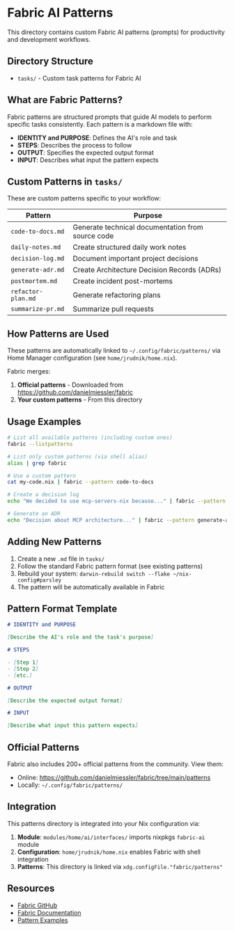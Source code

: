 # Fabric AI Patterns

This directory contains custom Fabric AI patterns (prompts) for productivity and development workflows.

## Directory Structure

- `tasks/` - Custom task patterns for Fabric AI

## What are Fabric Patterns?

Fabric patterns are structured prompts that guide AI models to perform specific tasks consistently. Each pattern is a markdown file with:

- **IDENTITY and PURPOSE**: Defines the AI's role and task
- **STEPS**: Describes the process to follow
- **OUTPUT**: Specifies the expected output format
- **INPUT**: Describes what input the pattern expects

## Custom Patterns in `tasks/`

These are custom patterns specific to your workflow:

| Pattern | Purpose |
|---------|---------|
| `code-to-docs.md` | Generate technical documentation from source code |
| `daily-notes.md` | Create structured daily work notes |
| `decision-log.md` | Document important project decisions |
| `generate-adr.md` | Create Architecture Decision Records (ADRs) |
| `postmortem.md` | Create incident post-mortems |
| `refactor-plan.md` | Generate refactoring plans |
| `summarize-pr.md` | Summarize pull requests |

## How Patterns are Used

These patterns are automatically linked to `~/.config/fabric/patterns/` via Home Manager configuration (see `home/jrudnik/home.nix`).

Fabric merges:
1. **Official patterns** - Downloaded from https://github.com/danielmiessler/fabric
2. **Your custom patterns** - From this directory

## Usage Examples

```bash
# List all available patterns (including custom ones)
fabric --listpatterns

# List only custom patterns (via shell alias)
alias | grep fabric

# Use a custom pattern
cat my-code.nix | fabric --pattern code-to-docs

# Create a decision log
echo "We decided to use mcp-servers-nix because..." | fabric --pattern decision-log

# Generate an ADR
echo "Decision about MCP architecture..." | fabric --pattern generate-adr
```

## Adding New Patterns

1. Create a new `.md` file in `tasks/`
2. Follow the standard Fabric pattern format (see existing patterns)
3. Rebuild your system: `darwin-rebuild switch --flake ~/nix-config#parsley`
4. The pattern will be automatically available in Fabric

## Pattern Format Template

```markdown
# IDENTITY and PURPOSE

[Describe the AI's role and the task's purpose]

# STEPS

- [Step 1]
- [Step 2]
- [etc.]

# OUTPUT

[Describe the expected output format]

# INPUT

[Describe what input this pattern expects]
```

## Official Patterns

Fabric also includes 200+ official patterns from the community. View them:
- Online: https://github.com/danielmiessler/fabric/tree/main/patterns
- Locally: `~/.config/fabric/patterns/`

## Integration

This patterns directory is integrated into your Nix configuration via:

1. **Module**: `modules/home/ai/interfaces/` imports nixpkgs `fabric-ai` module
2. **Configuration**: `home/jrudnik/home.nix` enables Fabric with shell integration
3. **Patterns**: This directory is linked via `xdg.configFile."fabric/patterns"`

## Resources

- [Fabric GitHub](https://github.com/danielmiessler/fabric)
- [Fabric Documentation](https://github.com/danielmiessler/fabric/wiki)
- [Pattern Examples](https://github.com/danielmiessler/fabric/tree/main/patterns)
